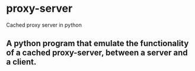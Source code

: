 # proxy-server
Cached proxy server in python

## A python program that emulate the functionality of a cached proxy-server, between a server and a client.
